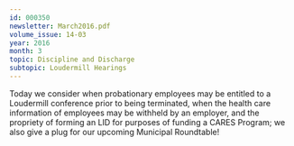 ```yaml
---
id: 000350
newsletter: March2016.pdf
volume_issue: 14-03
year: 2016
month: 3
topic: Discipline and Discharge
subtopic: Loudermill Hearings
---
```


Today we consider when probationary employees may be entitled to a Loudermill conference prior to being terminated, when the health care information of employees may be withheld by an employer, and the propriety of forming an LID for purposes of funding a CARES Program; we also give a plug for our upcoming Municipal Roundtable!